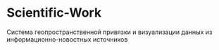 # Scientific-Work
Система геопространственной привязки и визуализации данных из информационно-новостных источников
